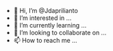 - 👋 Hi, I’m @Jdaprilianto
- 👀 I’m interested in ...
- 🌱 I’m currently learning ...
- 💞️ I’m looking to collaborate on ...
- 📫 How to reach me ...

<!---
Jdaprilianto/Jdaprilianto is a ✨ special ✨ repository because its `README.md` (this file) appears on your GitHub profile.
You can click the Preview link to take a look at your changes.
--->
